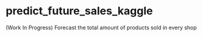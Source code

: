 # predict_future_sales_kaggle
(Work In Progress) Forecast the total amount of products sold in every shop
